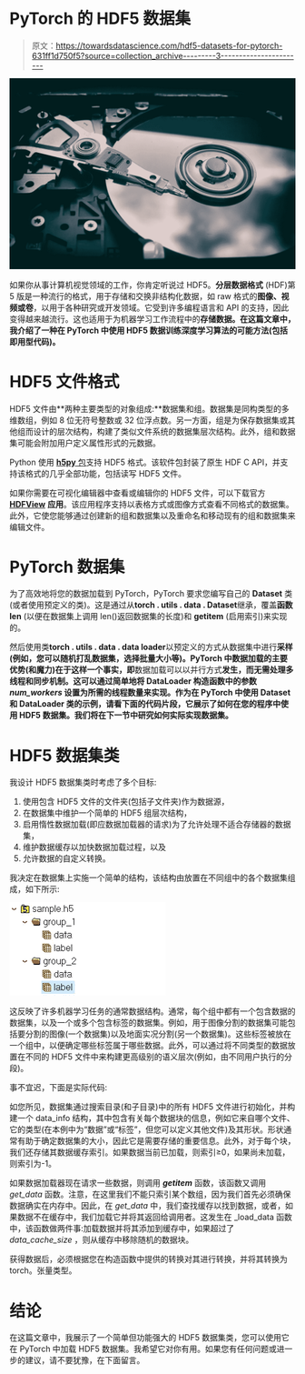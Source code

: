 # PyTorch 的 HDF5 数据集

> 原文：<https://towardsdatascience.com/hdf5-datasets-for-pytorch-631ff1d750f5?source=collection_archive---------3----------------------->

![](img/eee154724880ba8b7182ca95920d9393.png)

如果你从事计算机视觉领域的工作，你肯定听说过 HDF5。**分层数据格式** (HDF)第 5 版是一种流行的格式，用于存储和交换非结构化数据，如 raw 格式的**图像、视频或卷**，以用于各种研究或开发领域。它受到许多编程语言和 API 的支持，因此变得越来越流行。这也适用于为机器学习工作流程中的**存储数据。在这篇文章中，我介绍了一种在 PyTorch 中使用 HDF5 数据训练深度学习算法的可能方法(包括即用型代码)。**

# HDF5 文件格式

HDF5 文件由**两种主要类型的对象组成:**数据集和组。数据集是同构类型的多维数组，例如 8 位无符号整数或 32 位浮点数。另一方面，组是为保存数据集或其他组而设计的层次结构，构建了类似文件系统的数据集层次结构。此外，组和数据集可能会附加用户定义属性形式的元数据。

Python 使用 [**h5py** 包](https://pypi.org/project/h5py/)支持 HDF5 格式。该软件包封装了原生 HDF C API，并支持该格式的几乎全部功能，包括读写 HDF5 文件。

如果你需要在可视化编辑器中查看或编辑你的 HDF5 文件，可以下载官方 [**HDFView**](https://www.hdfgroup.org/downloads/hdfview/) **应用**。该应用程序支持以表格方式或图像方式查看不同格式的数据集。此外，它使您能够通过创建新的组和数据集以及重命名和移动现有的组和数据集来编辑文件。

# PyTorch 数据集

为了高效地将您的数据加载到 PyTorch，PyTorch 要求您编写自己的 **Dataset** 类(或者使用预定义的类)。这是通过从**torch . utils . data . Dataset**继承，覆盖**函数 __len__** (以便在数据集上调用 len()返回数据集的长度)和 **__getitem__** (启用索引)来实现的。

然后使用类**torch . utils . data . data loader**以预定义的方式从数据集中进行**采样(例如，您可以随机打乱数据集，选择批量大小等)。PyTorch 中数据加载的主要优势(和魔力)在于这样一个事实，即**数据加载可以以并行方式**发生，而无需处理多线程和同步机制。这可以通过简单地将 DataLoader 构造函数中的参数 *num_workers* 设置为所需的线程数量来实现。作为在 PyTorch 中使用 Dataset 和 DataLoader 类的示例，请看下面的代码片段，它展示了如何在您的程序中使用 HDF5 数据集。我们将在下一节中研究如何实际实现数据集。**

# HDF5 数据集类

我设计 HDF5 数据集类时考虑了多个目标:

1.  使用包含 HDF5 文件的文件夹(包括子文件夹)作为数据源，
2.  在数据集中维护一个简单的 HDF5 组层次结构，
3.  启用惰性数据加载(即应数据加载器的请求)为了允许处理不适合存储器的数据集，
4.  维护数据缓存以加快数据加载过程，以及
5.  允许数据的自定义转换。

我决定在数据集上实施一个简单的结构，该结构由放置在不同组中的各个数据集组成，如下所示:

![](img/9f94bdc2518b28fd95b7978f63248bdb.png)

这反映了许多机器学习任务的通常数据结构。通常，每个组中都有一个包含数据的数据集，以及一个或多个包含标签的数据集。例如，用于图像分割的数据集可能包括要分割的图像(一个数据集)以及地面实况分割(另一个数据集)。这些标签被放在一个组中，以便确定哪些标签属于哪些数据。此外，可以通过将不同类型的数据放置在不同的 HDF5 文件中来构建更高级别的语义层次(例如，由不同用户执行的分段)。

事不宜迟，下面是实际代码:

如您所见，数据集通过搜索目录(和子目录)中的所有 HDF5 文件进行初始化，并构建一个 data_info 结构，其中包含有关每个数据块的信息，例如它来自哪个文件、它的类型(在本例中为“数据”或“标签”，但您可以定义其他文件)及其形状。形状通常有助于确定数据集的大小，因此它是需要存储的重要信息。此外，对于每个块，我们还存储其数据缓存索引。如果数据当前已加载，则索引≥0，如果尚未加载，则索引为-1。

如果数据加载器现在请求一些数据，则调用 *__getitem__* 函数，该函数又调用 *get_data* 函数。注意，在这里我们不能只索引某个数组，因为我们首先必须确保数据确实在内存中。因此，在 *get_data* 中，我们查找缓存以找到数据，或者，如果数据不在缓存中，我们加载它并将其返回给调用者。这发生在 _load_data 函数中，该函数做两件事:加载数据并将其添加到缓存中，如果超过了 *data_cache_size* ，则从缓存中移除随机的数据块。

获得数据后，必须根据您在构造函数中提供的转换对其进行转换，并将其转换为 torch。张量类型。

# 结论

在这篇文章中，我展示了一个简单但功能强大的 HDF5 数据集类，您可以使用它在 PyTorch 中加载 HDF5 数据集。我希望它对你有用。如果您有任何问题或进一步的建议，请不要犹豫，在下面留言。
